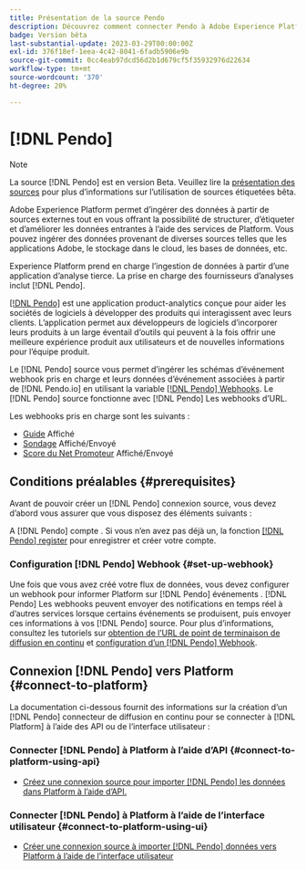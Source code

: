 ```yaml
---
title: Présentation de la source Pendo
description: Découvrez comment connecter Pendo à Adobe Experience Platform à l’aide d’API ou de l’interface utilisateur en utilisant des webhooks
badge: Version bêta
last-substantial-update: 2023-03-29T00:00:00Z
exl-id: 376f18ef-1eea-4c42-8041-6fadb5906e9b
source-git-commit: 0cc4eab97dcd56d2b1d679cf5f35932976d22634
workflow-type: tm+mt
source-wordcount: '370'
ht-degree: 20%

---
```


# [!DNL Pendo]

>[!NOTE]
>
>La source [!DNL Pendo] est en version Beta. Veuillez lire la [présentation des sources](../../home.md#terms-and-conditions) pour plus d’informations sur l’utilisation de sources étiquetées bêta.

Adobe Experience Platform permet d’ingérer des données à partir de sources externes tout en vous offrant la possibilité de structurer, d’étiqueter et d’améliorer les données entrantes à l’aide des services de Platform. Vous pouvez ingérer des données provenant de diverses sources telles que les applications Adobe, le stockage dans le cloud, les bases de données, etc.

Experience Platform prend en charge l’ingestion de données à partir d’une application d’analyse tierce. La prise en charge des fournisseurs d’analyses inclut [!DNL Pendo].

[[!DNL Pendo]](https://pendo.io/) est une application product-analytics conçue pour aider les sociétés de logiciels à développer des produits qui interagissent avec leurs clients. L’application permet aux développeurs de logiciels d’incorporer leurs produits à un large éventail d’outils qui peuvent à la fois offrir une meilleure expérience produit aux utilisateurs et de nouvelles informations pour l’équipe produit.

Le [!DNL Pendo] source vous permet d’ingérer les schémas d’événement webhook pris en charge et leurs données d’événement associées à partir de [!DNL Pendo.io] en utilisant la variable [[!DNL Pendo] Webhooks](https://support.pendo.io/hc/en-us/articles/360032285012-Webhooks). Le [!DNL Pendo] source fonctionne avec [!DNL Pendo] Les webhooks d’URL.

Les webhooks pris en charge sont les suivants :

* [Guide](https://support.pendo.io/hc/en-us/articles/8146679315867-Creating-a-Guide) Affiché
* [Sondage](https://support.pendo.io/hc/en-us/articles/360031867152-Polls-Classic-) Affiché/Envoyé
* [Score du Net Promoteur](https://support.pendo.io/hc/en-us/articles/360033527151-Set-up-an-NPS-Survey) Affiché/Envoyé

## Conditions préalables {#prerequisites}

Avant de pouvoir créer un [!DNL Pendo] connexion source, vous devez d’abord vous assurer que vous disposez des éléments suivants :

A [!DNL Pendo] compte . Si vous n’en avez pas déjà un, la fonction [[!DNL Pendo] register](https://app.pendo.io/register) pour enregistrer et créer votre compte.

### Configuration [!DNL Pendo] Webhook {#set-up-webhook}

Une fois que vous avez créé votre flux de données, vous devez configurer un webhook pour informer Platform sur [!DNL Pendo] événements . [!DNL Pendo] Les webhooks peuvent envoyer des notifications en temps réel à d’autres services lorsque certains événements se produisent, puis envoyer ces informations à vos [!DNL Pendo] source. Pour plus d’informations, consultez les tutoriels sur [obtention de l’URL de point de terminaison de diffusion en continu](../../tutorials/ui/create/analytics/pendo-webhook.md#get-streaming-endpoint) et [configuration d’un [!DNL Pendo] Webhook](../../tutorials/ui/create/analytics/pendo-webhook.md#set-up-webhook).

## Connexion [!DNL Pendo] vers Platform {#connect-to-platform}

La documentation ci-dessous fournit des informations sur la création d’un [!DNL Pendo] connecteur de diffusion en continu pour se connecter à [!DNL Platform] à l’aide des API ou de l’interface utilisateur :

### Connecter [!DNL Pendo] à Platform à l’aide d’API {#connect-to-platform-using-api}

* [Créez une connexion source pour importer [!DNL Pendo] les données dans Platform à l’aide d’API.](../../tutorials/api/create/analytics/pendo-webhook.md)

### Connecter [!DNL Pendo] à Platform à l’aide de l’interface utilisateur {#connect-to-platform-using-ui}

* [Créer une connexion source à importer [!DNL Pendo] données vers Platform à l’aide de l’interface utilisateur](../../tutorials/ui/create/analytics/pendo-webhook.md)
